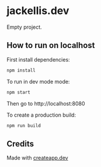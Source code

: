 # jackellis.dev

Empty project.

## How to run on localhost

First install dependencies:

```sh
npm install
```

To run in dev mode mode:

```sh
npm start
```

Then go to http://localhost:8080

To create a production build:

```sh
npm run build
```

## Credits

Made with [createapp.dev](https://createapp.dev/)

